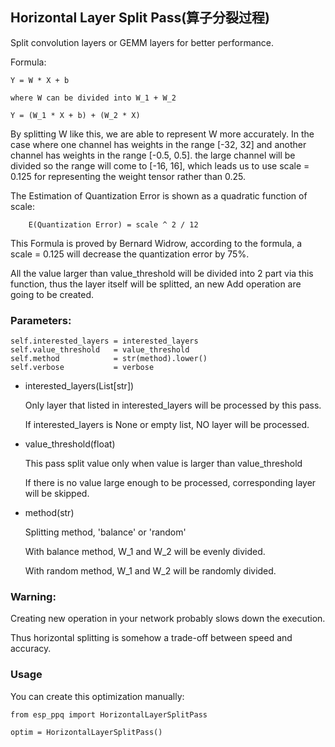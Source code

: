 ## Horizontal Layer Split Pass(算子分裂过程)

Split convolution layers or GEMM layers for better performance.

Formula:

    Y = W * X + b

    where W can be divided into W_1 + W_2

    Y = (W_1 * X + b) + (W_2 * X)

By splitting W like this, we are able to represent W more accurately. 
In the case where one channel has weights in the range [-32, 32] and another channel has weights in the range [-0.5, 0.5].
the large channel will be divided so the range will come to [-16, 16], which leads us to use scale = 0.125 for representing
the weight tensor rather than 0.25.

The Estimation of Quantization Error is shown as a quadratic function of scale:

        E(Quantization Error) = scale ^ 2 / 12

This Formula is proved by Bernard Widrow, according to the formula, a scale = 0.125 will decrease the quantization error by 75%.

All the value larger than value_threshold will be divided into 2 part via this function, thus the layer itself will be
splitted, an new Add operation are going to be created.

### Parameters:
    self.interested_layers = interested_layers
    self.value_threshold   = value_threshold
    self.method            = str(method).lower()
    self.verbose           = verbose

* interested_layers(List[str])

    Only layer that listed in interested_layers will be processed by this pass.

    If interested_layers is None or empty list, NO layer will be processed.

* value_threshold(float)

    This pass split value only when value is larger than value_threshold

    If there is no value large enough to be processed, corresponding layer will be skipped.

* method(str)

    Splitting method, 'balance' or 'random'

    With balance method, W_1 and W_2 will be evenly divided.

    With random method, W_1 and W_2 will be randomly divided.

### Warning:

Creating new operation in your network probably slows down the execution.

Thus horizontal splitting is somehow a trade-off between speed and accuracy.

### Usage

You can create this optimization manually:

    from esp_ppq import HorizontalLayerSplitPass

    optim = HorizontalLayerSplitPass()

